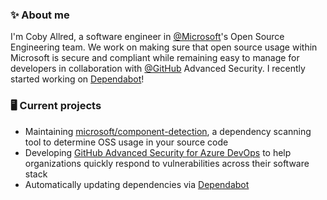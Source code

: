 ### ✨ About me

I'm Coby Allred, a software engineer in [@Microsoft](https://github.com/microsoft)'s Open Source Engineering team. We work on making sure that open source usage within Microsoft is secure and compliant while remaining easy to manage for developers in collaboration with [@GitHub](https://github.com/github/) Advanced Security. I recently started working on [Dependabot](https://github.com/dependabot)!

### 🖥️ Current projects
- Maintaining [microsoft/component-detection](https://github.com/microsoft/component-detection), a dependency scanning tool to determine OSS usage in your source code
- Developing [GitHub Advanced Security for Azure DevOps](https://devblogs.microsoft.com/devops/integrate-security-into-your-developer-workflow-with-github-advanced-security-for-azure-devops/) to help organizations quickly respond to vulnerabilities across their software stack
- Automatically updating dependencies via [Dependabot](https://github.com/dependabot)

<!--
**cobya/cobya** is a ✨ _special_ ✨ repository because its `README.md` (this file) appears on your GitHub profile.

Here are some ideas to get you started:

- 🔭 I’m currently working on ...
- 🌱 I’m currently learning ...
- 👯 I’m looking to collaborate on ...
- 🤔 I’m looking for help with ...
- 💬 Ask me about ...
- 📫 How to reach me: ...
- 😄 Pronouns: ...
- ⚡ Fun fact: ...
- 🖥️ X
-->
